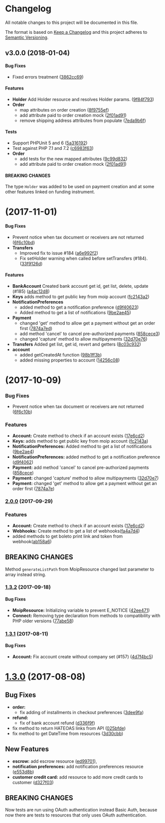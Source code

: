 # Changelog
All notable changes to this project will be documented in this file.

The format is based on [Keep a Changelog](http://keepachangelog.com/en/1.0.0/)
and this project adheres to [Semantic Versioning](http://semver.org/spec/v2.0.0.html).

<a name="v3.0.0"></a>
## v3.0.0 (2018-01-04)


#### Bug Fixes

*   Fixed errors treatment ([3862cc69](https://github.com/moip/moip-sdk-php/commit/3862cc69))

#### Features

* **Holder**  Add Holder resource and resolves Holder params. ([9f84f793](https://github.com/moip/moip-sdk-php/commit/9f84f793))
* **Order**
  *  map attributes on order creation ([8f9755ef](https://github.com/moip/moip-sdk-php/commit/8f9755ef))
  *  add attribute paid to order creation mock ([2f01ad91](https://github.com/moip/moip-sdk-php/commit/2f01ad91))
  *  remove shipping address attributes from populate ([7eda9b6f](https://github.com/moip/moip-sdk-php/commit/7eda9b6f))

#### Tests

*  Support PHPUnit 5 and 6 ([5a316192](https://github.com/moip/moip-sdk-php/commit/5a316192))
*  Test against PHP 7.1 and 7.2 ([c6983f63](https://github.com/moip/moip-sdk-php/commit/c6983f63))
* **Order**
  *  add tests for the new mapped attributes ([9c99d832](https://github.com/moip/moip-sdk-php/commit/9c99d832))
  *  add attribute paid to order creation mock ([2f01ad91](https://github.com/moip/moip-sdk-php/commit/2f01ad91))

#### BREAKING CHANGES
The type `Holder` was added to be used on payment creation and at some other features linked on funding instrument.

<a name="v2.2.0"></a>
# [](https://github.com/moip/moip-sdk-php/compare/v2.1.0...v2.2.0) (2017-11-01)


#### Bug Fixes

*   Prevent notice when tax document or receivers are not returned ([6f6c10bd](https://github.com/moip/moip-sdk-php/commit/6f6c10bd))
* **Transfers**
  *  Improved fix to issue #184 ([a6e992f2](https://github.com/moip/moip-sdk-php/commit/a6e992f2))
  *  Fix setHolder warning when called before setTransfers (#184). ([33f9126d](https://github.com/moip/moip-sdk-php/commit/33f9126d))

#### Features

* **BankAccount**  Created bank account get id, get list, delete, update (#185) ([a4ac12d8](https://github.com/moip/moip-sdk-php/commit/a4ac12d8))
* **Keys**  adds method to get public key from moip account ([fc2143a2](https://github.com/moip/moip-sdk-php/commit/fc2143a2))
* **NotificationPreferences**
  *  added method to get a notification preference ([d9f40623](https://github.com/moip/moip-sdk-php/commit/d9f40623))
  *  Added method to get a list of notifications ([9be2ae45](https://github.com/moip/moip-sdk-php/commit/9be2ae45))
* **Payment**
  *  changed 'get' method to allow get a payment without get an order first ([7874a7ed](https://github.com/moip/moip-sdk-php/commit/7874a7ed))
  *  add method 'cancel' to cancel pre-authorized payments ([858cece3](https://github.com/moip/moip-sdk-php/commit/858cece3))
  *  changed 'capture' method to allow multipayments ([32d70e76](https://github.com/moip/moip-sdk-php/commit/32d70e76))
* **Transfers**  Added get list, get id, revert and getters ([8c03c932](https://github.com/moip/moip-sdk-php/commit/8c03c932))
* **account**
  *  added getCreatedAt function ([98b1ff3b](https://github.com/moip/moip-sdk-php/commit/98b1ff3b))
  *  added missing properties to account ([14256c08](https://github.com/moip/moip-sdk-php/commit/14256c08))

<a name="v2.1.0"></a>
# [](https://github.com/moip/moip-sdk-php/compare/v2.0.0...v2.1.0) (2017-10-09)

### Bug Fixes

* Prevent notice when tax document or receivers are not returned ([6f6c10b](https://github.com/moip/moip-sdk-php/commit/6f6c10b))

### Features

* **Account:** Create method to check if an account exists ([17e6cd2](https://github.com/moip/moip-sdk-php/commit/17e6cd2))
* **Keys:** adds method to get public key from moip account ([fc2143a](https://github.com/moip/moip-sdk-php/commit/fc2143a))
* **NotificationPreferences:** Added method to get a list of notifications ([9be2ae4](https://github.com/moip/moip-sdk-php/commit/9be2ae4))
* **NotificationPreferences:** added method to get a notification preference ([d9f4062](https://github.com/moip/moip-sdk-php/commit/d9f4062))
* **Payment:** add method 'cancel' to cancel pre-authorized payments ([858cece](https://github.com/moip/moip-sdk-php/commit/858cece))
* **Payment:** changed 'capture' method to allow multipayments ([32d70e7](https://github.com/moip/moip-sdk-php/commit/32d70e7))
* **Payment:** changed 'get' method to allow get a payment without get an order first ([7874a7e](https://github.com/moip/moip-sdk-php/commit/7874a7e))


<a name="v2.0.0"></a>
### [2.0.0](https://github.com/moip/moip-sdk-php/compare/v1.3.2...v2.0.0) (2017-09-29)

### Features

* **Account:** Create method to check if an account exists ([17e6cd2](https://github.com/moip/moip-sdk-php/commit/17e6cd2))
* **Webhooks:**  Create method to get a list of webhooks([fa4a7d4](https://github.com/moip/moip-sdk-php/commit/fa4a7d49c2650813592a1f764be51e336247a9f5))
* added methods to get boleto print link and token from webhook([ab158a6](https://github.com/moip/moip-sdk-php/commit/ab158a6746cc75138111353301c5c066af8b962e))

## BREAKING CHANGES
Method `generateListPath` from MoipResource changed last parameter to array instead string.

<a name="v1.3.2"></a>
### [1.3.2](https://github.com/moip/moip-sdk-php/compare/v1.3.0...v1.3.2) (2017-09-18)

#### Bug Fixes
- **MoipResource:** Initializing variable to prevent E_NOTICE ([42ee471](https://github.com/moip/moip-sdk-php/commit/42ee471ce2b2131cb326f434fd2a105ceb7f1f45))
- **Connect:** Removing type declaration from methods to compatibility with PHP older versions ([77abe58](https://github.com/moip/moip-sdk-php/commit/77abe58da9e5b658160f1a279ba6227e9ade4409))

<a name="v1.3.1"></a>
### [1.3.1](https://github.com/moip/moip-sdk-php/compare/v1.3.0...v1.3.1) (2017-08-11)

#### Bug Fixes
* **Account:**  Fix account create without company set (#157) ([4d7f4bc5](4d7f4bc5))

<a name="1.3.0"></a>
# [1.3.0](https://github.com/moip/moip-sdk-php/compare/v1.2.0...v1.3.0) (2017-08-08)

## Bug Fixes
- **order:**
  - fix adding of installments in checkout preferences
  ([3dee9fa](https://github.com/moip/moip-sdk-php/commit/3dee9fa7b9a5863ba4828de2f03a5fd7a1254898))
- **refund:**
  - fix of bank account refund
  ([d336f9f](https://github.com/moip/moip-sdk-php/commit/d336f9f04dc92a978e3d67942091b573c9a30643))
- fix method to return HATEOAS links from API
  ([025bfde](https://github.com/moip/moip-sdk-php/commit/025bfdedde5bfe953264b24daa0ba371e73e43cd))
- fix method to get DateTime from resources
  ([3d30cbb](https://github.com/moip/moip-sdk-php/pull/152/commits/3d30cbbf49fb9c4ee1b6049dd93cd3487a9fef81))


## New Features
- **escrow:** add escrow resource
  ([ed99701](https://github.com/moip/moip-sdk-php/commit/ed9970156de1dea88a091fd33b54bcec8f91ce92)),
- **notification preferences:** add notification preferences resource
  ([e553d8b](https://github.com/moip/moip-sdk-php/commit/e553d8b9c9878009cb2d2e021043f3ebbaeb2dc5))
- **customer credit card:** add resource to add more credit cards to customer
  ([d327f03](https://github.com/moip/moip-sdk-php/commit/d327f03b5d2449dbac95f3f3cabcd17a19b8853a))

## BREAKING CHANGES
Now tests are run using OAuth authentication instead Basic Auth, because now there are tests to resources that only uses OAuth authentication.